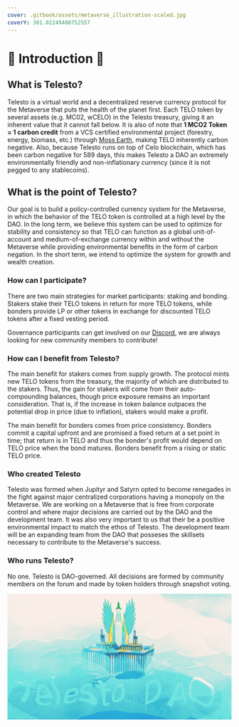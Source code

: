 ```yaml
---
cover: .gitbook/assets/metaverse_illustration-scaled.jpg
coverY: 301.02249488752557
---
```


# 🔱 Introduction 🔱

## What is Telesto?

Telesto is a virtual world and a decentralized reserve currency protocol for the Metaverse that puts the health of the planet first. Each TELO token by several assets (e.g. MC02, wCELO) in the Telesto treasury, giving it an inherent value that it cannot fall below. It is also of note that **1 MCO2 Token = 1 carbon credit** from a VCS certified environmental project (forestry, energy, biomass, etc.) through [Moss Earth](https://mco2token.moss.earth), making TELO inherently carbon negative. Also, because Telesto runs on top of Celo blockchain, which has been carbon negative for 589 days, this makes Telesto a DAO an extremely environmentally friendly and non-inflationary currency (since it is not pegged to any stablecoins).

## What is the point of Telesto?

Our goal is to build a policy-controlled currency system for the Metaverse, in which the behavior of the TELO token is controlled at a high level by the DAO. In the long term, we believe this system can be used to optimize for stability and consistency so that TELO can function as a global unit-of-account and medium-of-exchange currency within and without the Metaverse while providing environmental benefits in the form of carbon negation. In the short term, we intend to optimize the system for growth and wealth creation.

### How can I participate?

There are two main strategies for market participants: staking and bonding. Stakers stake their TELO tokens in return for more TELO tokens, while bonders provide LP or other tokens in exchange for discounted TELO tokens after a fixed vesting period.

Governance participants can get involved on our [Discord](https://discord.gg/tcr3H97fnf), we are always looking for new community members to contribute!

### How can I benefit from Telesto? <a href="#how-can-i-benefit-from-olympus" id="how-can-i-benefit-from-olympus"></a>

The main benefit for stakers comes from supply growth. The protocol mints new TELO tokens from the treasury, the majority of which are distributed to the stakers. Thus, the gain for stakers will come from their auto-compounding balances, though price exposure remains an important consideration. That is, if the increase in token balance outpaces the potential drop in price (due to inflation), stakers would make a profit.

The main benefit for bonders comes from price consistency. Bonders commit a capital upfront and are promised a fixed return at a set point in time; that return is in TELO and thus the bonder's profit would depend on TELO price when the bond matures. Bonders benefit from a rising or static TELO price.

### Who created Telesto <a href="#who-created-olympus" id="who-created-olympus"></a>

Telesto was formed when Jupityr and Satyrn opted to become renegades in the fight against major centralized corporations having a monopoly on the Metaverse. We are working on a Metaverse that is free from corporate control and where major decisions are carried out by the DAO and the development team. It was also very important to us that their be a positive environmental impact to match the ethos of Telesto. The development team will be an expanding team from the DAO that posseses the skillsets necessary to contribute to the Metaverse's success.

### Who runs Telesto? <a href="#who-runs-olympus" id="who-runs-olympus"></a>

No one. Telesto is DAO-governed. All decisions are formed by community members on the forum and made by token holders through snapshot voting.

![](<.gitbook/assets/image0 (3).jpeg>)

